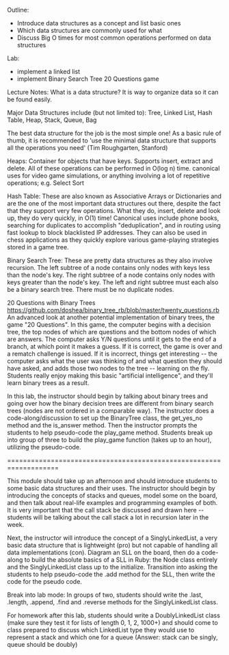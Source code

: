 Outline: 
- Introduce data structures as a concept and list basic ones
- Which data structures are commonly used for what
- Discuss Big O times for most common operations performed on data structures

Lab:
- implement a linked list
- implement Binary Search Tree 20 Questions game


Lecture Notes:
What is a data structure? It is way to organize data so it can be found easily.

Major Data Structures include (but not limited to): Tree, Linked List, Hash Table, Heap, Stack, Queue, Bag 

The best data structure for the job is the most simple one! As a basic rule of thumb, it is recommended to 'use the minimal data structure that supports all the operations you need' (Tim Roughgarten, Stanford)

Heaps: Container for objects that have keys. Supports insert, extract and delete. All of these operations can be performed in O(log n) time. canonical uses for video game simulations, or anything involving a lot of repetitive operations; e.g. Select Sort

Hash Table: These are also known as Associative Arrays or Dictionaries and are the one of the most important data structures out there, despite the fact that they support very few operations. What they do, insert, delete and look up, they do very quickly, in O(1) time! Canonical uses include phone books, searching for duplicates to accomplish "deduplication", and in routing using fast lookup to block blacklisted IP addresses. They can also be used in chess applications as they quickly explore various game-playing strategies stored in a game tree.

Binary Search Tree: These are pretty data structures as they also involve recursion. The left subtree of a node contains only nodes with keys less than the node's key. The right subtree of a node contains only nodes with keys greater than the node's key. The left and right subtree must each also be a binary search tree. There must be no duplicate nodes.


20 Questions with Binary Trees
https://github.com/doshea/binary_tree_rb/blob/master/twenty_questions.rb
An advanced look at another potential implementation of binary trees, the game "20 Questions". In this game, the computer begins with a decision tree, the top nodes of which are questions and the bottom nodes of which are answers. The computer asks Y/N questions until it gets to the end of a branch, at which point it makes a guess. If it is correct, the game is over and a rematch challenge is issued. If it is incorrect, things get interesting -- the computer asks what the user was thinking of and what question they should have asked, and adds those two nodes to the tree -- learning on the fly. Students really enjoy making this basic "artificial intelligence", and they'll learn binary trees as a result.

In this lab, the instructor should begin by talking about binary trees and going over how the binary decision trees are different from binary search trees (nodes are not ordered in a comparable way). The instructor does a code-along/discussion to set up the BinaryTree class, the get_yes_no method and the is_answer method. Then the instructor prompts the students to help pseudo-code the play_game method. Students break up into group of three to build the play_game function (takes up to an hour), utilizing the pseudo-code.

===================================================================


This module should take up an afternoon and should introduce students to some basic data structures and their uses. The instructor should begin by introducing the concepts of stacks and queues, model some on the board, and then talk about real-life examples and programming examples of both. It is very important that the call stack be discussed and drawn here -- students will be talking about the call stack a lot in recursion later in the week.

Next, the instructor will introduce the concept of a SinglyLinkedList, a very basic data structure that is lightweight (pro) but not capable of handling all data implementations (con). Diagram an SLL on the board, then do a code-along to build the absolute basics of a SLL in Ruby: the Node class entirely and the SinglyLinkedList class up to the initialize. Transition into asking the students to help pseudo-code the .add method for the SLL, then write the code for the pseudo code.

Break into lab mode: In groups of two, students should write the .last, .length, .append, .find and .reverse methods for the SinglyLinkedList class.

For homework after this lab, students should write a DoublyLinkedList class (make sure they test it for lists of length 0, 1, 2, 1000+) and should come to class prepared to discuss which LinkedList type they would use to represent a stack and which one for a queue (Answer: stack can be singly, queue should be doubly)